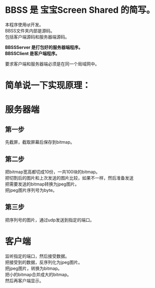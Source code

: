 # BBSS 是 宝宝Screen Shared 的简写。
本程序使用qt开发。  
BBSS文件夹内部是源码。  
包括客户端源码和服务器端源码。  
  
**BBSSServer  是打包好的服务器端程序。**  
**BBSSClient  是客户端程序。**  
  
要求客户端和服务器端必须是在同一个局域网中。  
  
# 简单说一下实现原理：
# 服务器端
## 第一步
先截屏，截取屏幕后保存到bitmap。
## 第二步
把bitmap宽高都切成10份，一共100块的bitmap。  
把切割后的图片和上次发送的图片比较，如果不一样，然后准备发送  
把需要发送的bitmap转换为jpeg图片。  
把jpeg图片序列号为byte。  
## 第三步
把序列号的图片，通过udp发送到指定的端口。  
  
# 客户端
监听指定的端口，然后接受数据。  
把接受到的数据，反序列化为jpeg图片。  
把jpeg图片，转换为bitmap。  
把小的bitmap合并成大的bitmap。  
然后再客户端显示。  
  
